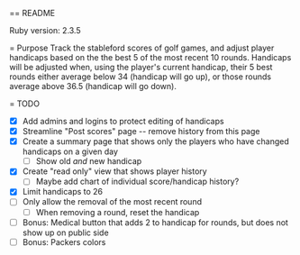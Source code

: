 == README

Ruby version: 2.3.5

= Purpose
Track the stableford scores of golf games, and adjust player handicaps based on
the the best 5 of the most recent 10 rounds. Handicaps will be adjusted when,
using the player's current handicap, their 5 best rounds either average below 34
(handicap will go up), or those rounds average above 36.5 (handicap will go down).

= TODO
- [x] Add admins and logins to protect editing of handicaps
- [x] Streamline "Post scores" page -- remove history from this page
- [x] Create a summary page that shows only the players who have changed handicaps on a given day
  - [ ] Show old _and_ new handicap
- [x] Create "read only" view that shows player history
  - [ ] Maybe add chart of individual score/handicap history?
- [x] Limit handicaps to 26
- [ ] Only allow the removal of the most recent round
  - [ ] When removing a round, reset the handicap
- [ ] Bonus: Medical button that adds 2 to handicap for rounds, but does not show up on public side
- [ ] Bonus: Packers colors
